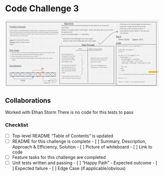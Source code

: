 # Code Challenge 3

![Code Challenge 3 - Whiteboard](../Images/Code-challenge3-whiteboard.PNG)

## Collaborations

Worked with Ethan Storm
There is no code for this tests to pass

### Checklist

- [ ] Top-level README “Table of Contents” is updated
 - [ ] README for this challenge is complete
       - [ ] Summary, Description, Approach & Efficiency, Solution
       - [ ] Picture of whiteboard
       - [ ] Link to code
 - [ ] Feature tasks for this challenge are completed
 - [ ] Unit tests written and passing
       - [ ] “Happy Path” - Expected outcome
       - [ ] Expected failure
       - [ ] Edge Case (if applicable/obvious)
